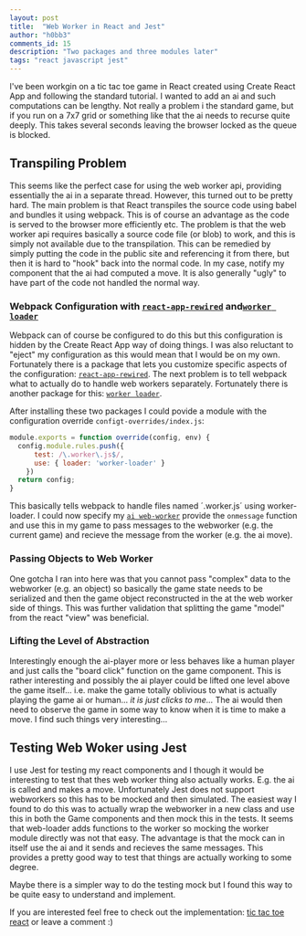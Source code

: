 ```yaml
---
layout: post
title:  "Web Worker in React and Jest"
author: "h0bb3"
comments_id: 15
description: "Two packages and three modules later"
tags: "react javascript jest"
---
```


I've been workgin on a tic tac toe game in React created using Create React App and following the standard tutorial. I wanted to add an ai and such computations can be lengthy. Not really a problem i the standard game, but if you run on a 7x7 grid or something like that the ai needs to recurse quite deeply. This takes several seconds leaving the browser locked as the queue is blocked.

## Transpiling Problem
This seems like the perfect case for using the web worker api, providing essentially the ai in a separate thread. However, this turned out to be pretty hard. The main problem is that React transpiles the source code using babel and bundles it using webpack. This is of course an advantage as the code is served to the browser more efficiently etc. The problem is that the web worker api requires basically a source code file (or blob) to work, and this is simply not available due to the transpilation. This can be remedied by simply putting the code in the public site and referencing it from there, but then it is hard to "hook" back into the normal code. In my case, notify my component that the ai had computed a move. It is also generally "ugly" to have part of the code not handled the normal way.

### Webpack Configuration with [`react-app-rewired`](https://www.npmjs.com/package/react-app-rewired) and[`worker loader`](https://www.npmjs.com/package/worker-loader)
Webpack can of course be configured to do this but this configuration is hidden by the Create React App way of doing things. I was also reluctant to "eject" my configuration as this would mean that I would be on my own. Fortunately there is a package that lets you customize specific aspects of the configuration: [`react-app-rewired`](https://www.npmjs.com/package/react-app-rewired). The next problem is to tell webpack what to actually do to handle web workers separately. Fortunately there is another package for this: [`worker loader`](https://www.npmjs.com/package/worker-loader).

After installing these two packages I could povide a module with the configuration override `configt-overrides/index.js`:

```javascript
module.exports = function override(config, env) {
  config.module.rules.push({
      test: /\.worker\.js$/,
      use: { loader: 'worker-loader' }
    })
  return config;
}
```

This basically tells webpack to handle files named ´.worker.js´ using worker-loader. I could now specify my [`ai web-worker`](https://github.com/tobias-dv-lnu/tictactoe_react/blob/main/src/components/game/tictactoe-ai.worker.js) provide the `onmessage` function and use this in my game to pass messages to the webworker (e.g. the current game) and recieve the message from the worker (e.g. the ai move).

### Passing Objects to Web Worker
One gotcha I ran into here was that you cannot pass "complex" data to the webworker (e.g. an object) so basically the game state needs to be serialized and then the game object reconstructed in the at the web worker side of things. This was further validation that splitting the game "model" from the react "view" was beneficial.

### Lifting the Level of Abstraction
Interestingly enough the ai-player more or less behaves like a human player and just calls the "board click" function on the game component. This is rather interesting and possibly the ai player could be lifted one level above the game itself... i.e. make the game totally oblivious to what is actually playing the game ai or human... _it is just clicks to me..._ The ai would then need to observe the game in some way to know when it is time to make a move. I find such things very interesting...

## Testing Web Woker using Jest
I use Jest for testing my react components and I though it would be interesting to test that thes web worker thing also actually works. E.g. the ai is called and makes a move. Unfortunately Jest does not support webworkers so this has to be mocked and then simulated. The easiest way I found to do this was to actually wrap the webworker in a new class and use this in both the Game components and then mock this in the tests. It seems that web-loader adds functions to the worker so mocking the worker module directly was not that easy. The advantage is that the mock can in itself use the ai and it sends and recieves the same messages. This provides a pretty good way to test that things are actually working to some degree.

Maybe there is a simpler way to do the testing mock but I found this way to be quite easy to understand and implement.

If you are interested feel free to check out the implementation: [tic tac toe react](https://github.com/tobias-dv-lnu/tictactoe_react) or leave a comment :)
